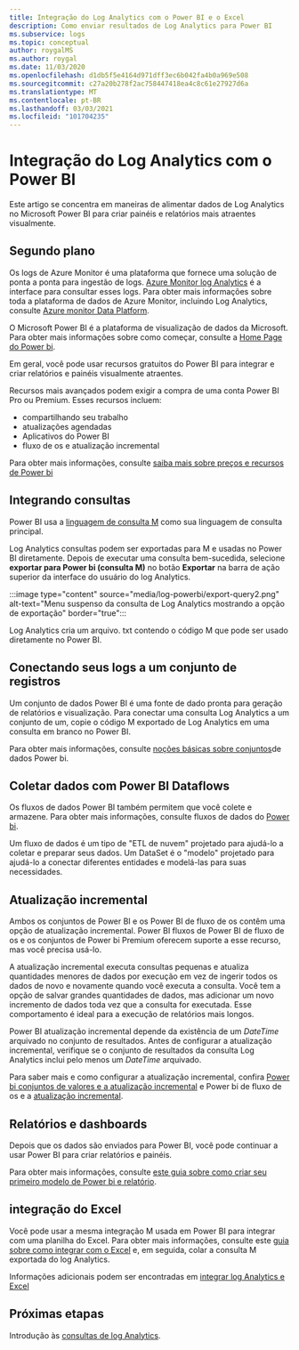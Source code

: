 ```yaml
---
title: Integração do Log Analytics com o Power BI e o Excel
description: Como enviar resultados de Log Analytics para Power BI
ms.subservice: logs
ms.topic: conceptual
author: roygalMS
ms.author: roygal
ms.date: 11/03/2020
ms.openlocfilehash: d1db5f5e4164d971dff3ec6b042fa4b0a969e508
ms.sourcegitcommit: c27a20b278f2ac758447418ea4c8c61e27927d6a
ms.translationtype: MT
ms.contentlocale: pt-BR
ms.lasthandoff: 03/03/2021
ms.locfileid: "101704235"
---
```

# <a name="log-analytics-integration-with-power-bi"></a>Integração do Log Analytics com o Power BI

Este artigo se concentra em maneiras de alimentar dados de Log Analytics no Microsoft Power BI para criar painéis e relatórios mais atraentes visualmente. 

## <a name="background"></a>Segundo plano 

Os logs de Azure Monitor é uma plataforma que fornece uma solução de ponta a ponta para ingestão de logs. [Azure Monitor log Analytics](../platform/data-platform.md#) é a interface para consultar esses logs. Para obter mais informações sobre toda a plataforma de dados de Azure Monitor, incluindo Log Analytics, consulte [Azure monitor Data Platform](../data-platform.md). 

O Microsoft Power BI é a plataforma de visualização de dados da Microsoft. Para obter mais informações sobre como começar, consulte a [Home Page do Power bi](https://powerbi.microsoft.com/). 


Em geral, você pode usar recursos gratuitos do Power BI para integrar e criar relatórios e painéis visualmente atraentes.

Recursos mais avançados podem exigir a compra de uma conta Power BI Pro ou Premium. Esses recursos incluem: 
 - compartilhando seu trabalho 
 - atualizações agendadas
 - Aplicativos do Power BI 
 - fluxo de os e atualização incremental 

Para obter mais informações, consulte [saiba mais sobre preços e recursos de Power bi](https://powerbi.microsoft.com/pricing/) 

## <a name="integrating-queries"></a>Integrando consultas  

Power BI usa a [linguagem de consulta M](/powerquery-m/power-query-m-language-specification/) como sua linguagem de consulta principal. 

Log Analytics consultas podem ser exportadas para M e usadas no Power BI diretamente. Depois de executar uma consulta bem-sucedida, selecione **exportar para Power bi (consulta M)** no botão **Exportar** na barra de ação superior da interface do usuário do log Analytics.


:::image type="content" source="media/log-powerbi/export-query2.png" alt-text="Menu suspenso da consulta de Log Analytics mostrando a opção de exportação" border="true":::

Log Analytics cria um arquivo. txt contendo o código M que pode ser usado diretamente no Power BI.

## <a name="connecting-your-logs-to-a-dataset"></a>Conectando seus logs a um conjunto de registros 

Um conjunto de dados Power BI é uma fonte de dado pronta para geração de relatórios e visualização. Para conectar uma consulta Log Analytics a um conjunto de um, copie o código M exportado de Log Analytics em uma consulta em branco no Power BI. 

Para obter mais informações, consulte [noções básicas sobre conjuntos](/power-bi/service-datasets-understand/)de dados Power bi. 

## <a name="collect-data-with-power-bi-dataflows"></a>Coletar dados com Power BI Dataflows 

Os fluxos de dados Power BI também permitem que você colete e armazene. Para obter mais informações, consulte fluxos de dados do [Power bi](/power-bi/service-dataflows-overview).

Um fluxo de dados é um tipo de "ETL de nuvem" projetado para ajudá-lo a coletar e preparar seus dados. Um DataSet é o "modelo" projetado para ajudá-lo a conectar diferentes entidades e modelá-las para suas necessidades.

## <a name="incremental-refresh"></a>Atualização incremental 

Ambos os conjuntos de Power BI e os Power BI de fluxo de os contêm uma opção de atualização incremental. Power BI fluxos de Power BI de fluxo de os e os conjuntos de Power bi Premium oferecem suporte a esse recurso, mas você precisa usá-lo.  


A atualização incremental executa consultas pequenas e atualiza quantidades menores de dados por execução em vez de ingerir todos os dados de novo e novamente quando você executa a consulta. Você tem a opção de salvar grandes quantidades de dados, mas adicionar um novo incremento de dados toda vez que a consulta for executada. Esse comportamento é ideal para a execução de relatórios mais longos.

Power BI atualização incremental depende da existência de um *DateTime* arquivado no conjunto de resultados. Antes de configurar a atualização incremental, verifique se o conjunto de resultados da consulta Log Analytics inclui pelo menos um *DateTime* arquivado. 

Para saber mais e como configurar a atualização incremental, confira [Power bi conjuntos de valores e a atualização incremental](/power-bi/service-premium-incremental-refresh) e Power bi de fluxo de os e a [atualização incremental](/power-bi/service-dataflows-incremental-refresh).

## <a name="reports-and-dashboards"></a>Relatórios e dashboards

Depois que os dados são enviados para Power BI, você pode continuar a usar Power BI para criar relatórios e painéis.

Para obter mais informações, consulte [este guia sobre como criar seu primeiro modelo de Power bi e relatório](/learn/modules/build-your-first-power-bi-report/).  

## <a name="excel-integration"></a>integração do Excel

Você pode usar a mesma integração M usada em Power BI para integrar com uma planilha do Excel. Para obter mais informações, consulte este [guia sobre como integrar com o Excel](https://support.microsoft.com/office/import-data-from-external-data-sources-power-query-be4330b3-5356-486c-a168-b68e9e616f5a) e, em seguida, colar a consulta M exportada do log Analytics.

Informações adicionais podem ser encontradas em [integrar log Analytics e Excel](log-excel.md)

## <a name="next-steps"></a>Próximas etapas

Introdução às [consultas de log Analytics](./log-query-overview.md).